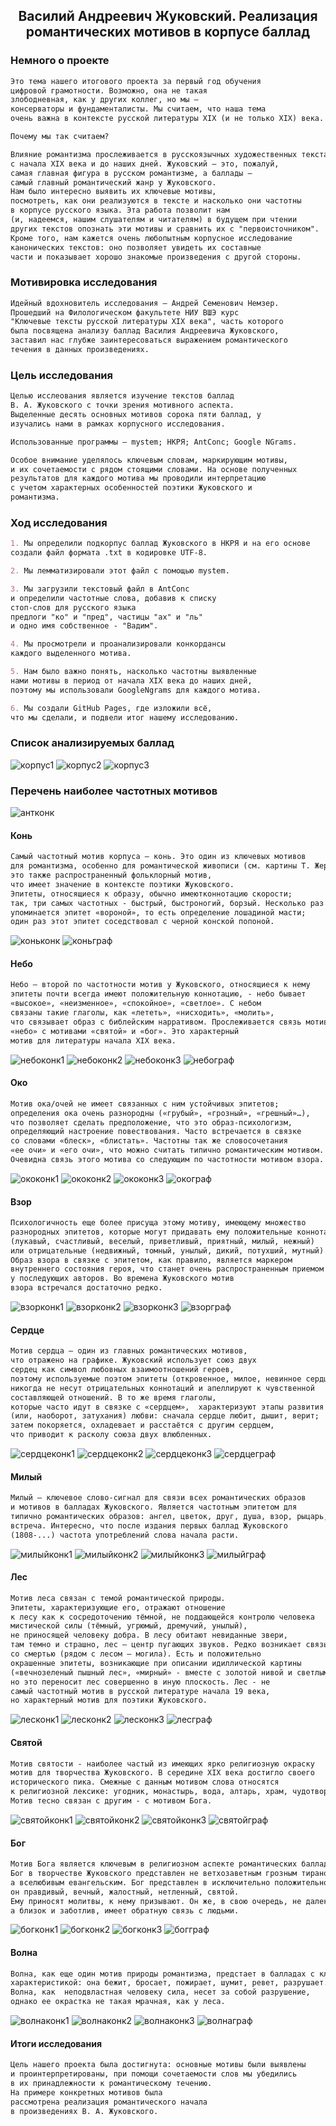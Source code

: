 ## <center> Василий Андреевич Жуковский. Реализация романтических мотивов в корпусе баллад 

### Немного о проекте 

```markdown
Это тема нашего итогового проекта за первый год обучения
цифровой грамотности. Возможно, она не такая 
злободневная, как у других коллег, но мы — 
консерваторы и фундаменталисты. Мы считаем, что наша тема 
очень важна в контексте русской литературы XIX (и не только XIX) века.

Почему мы так считаем?

Влияние романтизма прослеживается в русскоязычных художественных текстах
с начала XIX века и до наших дней. Жуковский — это, пожалуй, 
самая главная фигура в русском романтизме, а баллады — 
самый главный романтический жанр у Жуковского.
Нам было интересно выявить их ключевые мотивы, 
посмотреть, как они реализуются в тексте и насколько они частотны
в корпусе русского языка. Эта работа позволит нам
(и, надеемся, нашим слушателям и читателям) в будущем при чтении
других текстов опознать эти мотивы и сравнить их с "первоисточником".
Кроме того, нам кажется очень любопытным корпусное исследование 
канонических текстов: оно позволяет увидеть их составные
части и показывает хорошо знакомые произведения с другой стороны.
```


### Мотивировка исследования

```markdown
Идейный вдохновитель исследования – Андрей Семенович Немзер.
Прошедший на Филологическом факультете НИУ ВШЭ курс
"Ключевые тексты русской литературы XIX века", часть которого
была посвящена анализу баллад Василия Андреевича Жуковского, 
заставил нас глубже заинтересоваться выражением романтического
течения в данных произведениях.
```

### Цель исследования

```markdown
Целью исслеования является изучение текстов баллад
В. А. Жуковского с точки зрения мотивного аспекта.
Выделенные десять основных мотивов сорока пяти баллад, y 
изучались нами в рамках корпусного исследования.

Использованные программы – mystem; НКРЯ; AntConc; Google NGrams.

Особое внимание уделялось ключевым словам, маркирующим мотивы,
и их сочетаемости с рядом стоящими словами. На основе полученных
результатов для каждого мотива мы проводили интерпретацию
с учетом характерных особенностей поэтики Жуковского и 
романтизма. 
```

### Ход исследования

```markdown
1. Мы определили подкорпус баллад Жуковского в НКРЯ и на его основе
создали файл формата .txt в кодировке UTF-8.

2. Мы лемматизировали этот файл с помощью mystem.

3. Мы загрузили текстовый файл в AntConc
и определили частотные слова, добавив к списку
стоп-слов для русского языка
предлоги "ко" и "пред", частицы "ах" и "ль"
и одно имя собственное - "Вадим".

4. Мы просмотрели и проанализировали конкордансы 
каждого выделенного мотива.

5. Нам было важно понять, насколько частотны выявленные
нами мотивы в период от начала XIX века до наших дней, 
поэтому мы использовали GoogleNgrams для каждого мотива.

6. Мы создали GitHub Pages, где изложили всё, 
что мы сделали, и подвели итог нашему исследованию.
```

### Список анализируемых баллад

![корпус1](corpus1.jpg)
![корпус2](corpus2.jpg)
![корпус3](corpus3.jpg)

### Перечень наиболее частотных мотивов

![антконк](antconc.jpg)

#### Конь

```markdown
Самый частотный мотив корпуса – конь. Это один из ключевых мотивов
для романтизма, особенно для романтической живописи (см. картины Т. Жерико);
это также распространенный фольклорный мотив,
что имеет значение в контексте поэтики Жуковского.
Эпитеты, относящиеся к образу, обычно имеютконнотацию скорости;
так, три самых частотных - быстрый, быстроногий, борзый. Несколько раз 
упоминается эпитет «вороной», то есть определение лошадиной масти; 
один раз этот эпитет соседствовал с черной конской попоной.
```

![коньконк](konconc1.jpg)
![коньграф](kongraph.jpg)

#### Небо

```markdown
Небо – второй по частотности мотив у Жуковского, относящиеся к нему
эпитеты почти всегда имеют положительную коннотацию, - небо бывает 
«высокое», «неизменное», «спокойное», «светлое». С небом
связаны такие глаголы, как «лететь», «нисходить», «молить»,
что связывает образ с библейским нарративом. Прослеживается связь мотива
«небо» с мотивами «святой» и «бог». Это характерный
мотив для литературы начала XIX века.
```

![небоконк1](neboconc1.jpg)
![небоконк2](neboconc2.jpg)
![небоконк3](neboconc3.jpg)
![небограф](nebograph.jpg)

#### Око

```markdown
Мотив ока/очей не имеет связанных с ним устойчивых эпитетов;
определения ока очень разнородны («грубый», «грозный», «грешный»…),
что позволяет сделать предположение, что это образ-психологизм,
определяющий настроение повествования. Часто встречается в связке
со словами «блеск», «блистать». Частотны так же словосочетания
«ее очи» и «его очи», что можно считать типично романтическим мотивом.
Очевидна связь этого мотива со следующим по частотности мотивом взора. 
```

![ококонк1](okoconc1.jpg)
![ококонк2](okoconc2.jpg)
![ококонк3](okoconc3.jpg)
![окограф](okograph.jpg)

#### Взор

```markdown
Психологичность еще более присуща этому мотиву, имеющему множество
разнородных эпитетов, которые могут придавать ему положительные коннотации 
(лукавый, счастливый, веселый, приветливый, приятный, милый, нежный)
или отрицательные (недвижный, томный, унылый, дикий, потухший, мутный).
Образ взора в связке с эпитетом, как правило, является маркером
внутреннего состояния героя, что станет очень распространенным приемом
у последующих авторов. Во времена Жуковского мотив 
взора встречался достаточно редко.
```

![взорконк1](vzorconc1.jpg)
![взорконк2](vzorconc2.jpg)
![взорконк3](vzorconc3.jpg)
![взорграф](vzorgraph.jpg)

#### Сердце

```markdown
Мотив сердца – один из главных романтических мотивов,
что отражено на графике. Жуковский использует союз двух 
сердец как символ любовных взаимоотношений героев,
поэтому используемые поэтом эпитеты (откровенное, милое, невинное сердце)
никогда не несут отрицательных коннотаций и апеллируют к чувственной
составляющей отношений. В то же время глаголы, 
которые часто идут в связке с «сердцем»,  характеризуют этапы развития
(или, наоборот, затухания) любви: сначала сердце любит, дышит, верит; 
затем покоряется, охладевает и расстаётся с другим сердцем,
что приводит к расколу союза двух влюбленных.
```

![сердцеконк1](cerdceconc1.jpg)
![сердцеконк2](cerdceconc2.jpg)
![сердцеконк3](cerdceconc3.jpg)
![сердцеграф](cerdcegraph.jpg)

#### Милый

```markdown
Милый – ключевое слово-сигнал для связи всех романтических образов
и мотивов в балладах Жуковского. Является частотным эпитетом для 
типично романтических образов: ангел, цветок, друг, душа, взор, рыцарь,
встреча. Интересно, что после издания первых баллад Жуковского
(1808-...) частота употреблений слова начала расти.
```

![милыйконк1](miliyconc1.jpg)
![милыйконк2](miliyconc2.jpg)
![милыйконк3](miliyconc3.jpg)
![милыйграф](miliygraph.jpg)

#### Лес

```markdown
Мотив леса связан с темой романтической природы.
Эпитеты, характеризующие его, отражают отношение
к лесу как к сосредоточению тёмной, не поддающейся контролю человека
мистической силы (тёмный, угрюмый, дремучий, унылый),
не приносящей человеку добра. В лесу обитают невиданные звери,
там темно и страшно, лес – центр пугающих звуков. Редко возникает связь 
со смертью (рядом с лесом – могила). Есть и положительно
окрашенные эпитеты, возникающие при описании идиллической картины
(«вечнозеленый пышный лес», «мирный» - вместе с золотой нивой и светлым небом),
но это переносит лес совершенно в иную плоскость. Лес - не 
самый частотный мотив в русской литературе начала 19 века,
но характерный мотив для поэтики Жуковского.
```

![лесконк1](lesconc1.jpg)
![лесконк2](lesconc2.jpg)
![лесконк3](lesconc3.jpg)
![лесграф](lesgraph.jpg)

#### Святой

```markdown
Мотив святости - наиболее частый из имеющих ярко религиозную окраску
мотив для творчества Жуковского. В середине XIX века достигло своего
исторического пика. Смежные с данным мотивом слова относятся
к религиозной лексике: угодник, монастырь, вода, алтарь, храм, чудотворец.
Мотив тесно связан с другим - с мотивом Бога.
```

![святойконк1](svatoiconc1.jpg)
![святойконк2](svatoiconc2.jpg)
![святойконк3](svatoiconc3.jpg)
![святойграф](svatoigraph.jpg)

#### Бог

```markdown
Мотив Бога является ключевым в религиозном аспекте романтических баллад.
Бог в творчестве Жуковского представлен не ветхозаветным грозным тираном,
а вселюбивым евангельским. Бог представлен в исключительно положительном ключе:
он правдивый, вечный, жалостный, нетленный, святой. 
Ему приносят молитвы, к нему призывают. Он же, в свою очередь, не далек и равнодушен,
а близок и заботлив, имеет обратную связь с людьми.
```

![богконк1](bogconc1.jpg)
![богконк2](bogconc2.jpg)
![богконк3](bogconc3.jpg)
![богграф](boggraph.jpg)

#### Волна

```markdown
Волна, как еще один мотив природы романтизма, предстает в балладах с классической
характеристикой: она бежит, бросает, пожирает, шумит, ревет, разрушает.
Волна, как  неподвластная человеку сила, несет за собой разрушение,
однако ее окрастка не такая мрачная, как у леса.
```

![волнаконк1](volnaconc1.jpg)
![волнаконк2](volnaconc2.jpg)
![волнаконк3](volnaconc3.jpg)
![волнаграф](volnagraph.jpg)

#### Итоги исследования

```markdown
Цель нашего проекта была достигнута: основные мотивы были выявлены 
и проинтерпретированы, при помощи сочетаемости слов мы убедились
в их принадлежности к романтическому течению.
На примере конкретных мотивов была
рассмотрена реализация романтического начала
в произведениях В. А. Жуковского.
```
